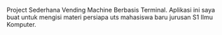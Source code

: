 Project Sederhana Vending Machine Berbasis Terminal. Aplikasi ini saya buat untuk mengisi materi persiapa uts mahasiswa baru jurusan S1 Ilmu Komputer.
